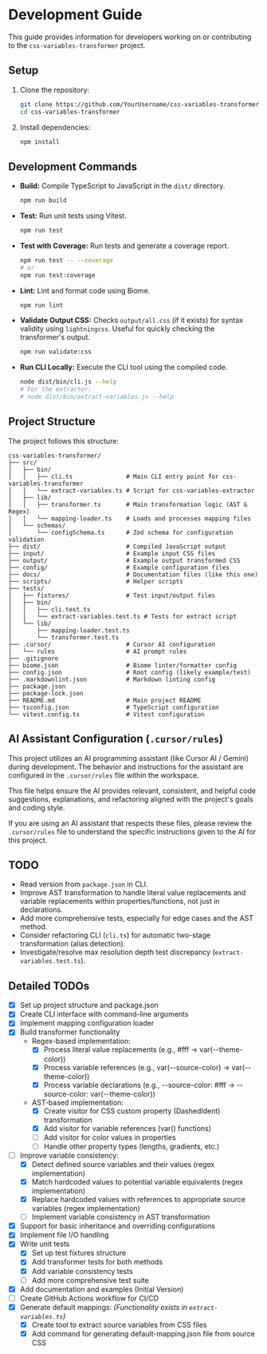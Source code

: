 # Development Guide

This guide provides information for developers working on or contributing to the `css-variables-transformer` project.

## Setup

1. Clone the repository:

   ```bash
   git clone https://github.com/YourUsername/css-variables-transformer.git
   cd css-variables-transformer
   ```

2. Install dependencies:

   ```bash
   npm install
   ```

## Development Commands

- **Build:** Compile TypeScript to JavaScript in the `dist/` directory.

  ```bash
  npm run build
  ```

- **Test:** Run unit tests using Vitest.

  ```bash
  npm run test
  ```

- **Test with Coverage:** Run tests and generate a coverage report.

  ```bash
  npm run test -- --coverage
  # or
  npm run test:coverage
  ```

- **Lint:** Lint and format code using Biome.

  ```bash
  npm run lint
  ```

- **Validate Output CSS:** Checks `output/all.css` (if it exists) for syntax validity using `lightningcss`. Useful for quickly checking the transformer's output.

  ```bash
  npm run validate:css
  ```

- **Run CLI Locally:** Execute the CLI tool using the compiled code.

  ```bash
  node dist/bin/cli.js --help
  # For the extractor:
  # node dist/bin/extract-variables.js --help
  ```

## Project Structure

The project follows this structure:

```shell
css-variables-transformer/
├── src/
│   ├── bin/
│   │   ├── cli.ts               # Main CLI entry point for css-variables-transformer
│   │   └── extract-variables.ts # Script for css-variables-extractor
│   ├── lib/
│   │   ├── transformer.ts       # Main transformation logic (AST & Regex)
│   │   └── mapping-loader.ts    # Loads and processes mapping files
│   └── schemas/
│       └── configSchema.ts      # Zod schema for configuration validation
├── dist/                        # Compiled JavaScript output
├── input/                       # Example input CSS files
├── output/                      # Example output transformed CSS
├── config/                      # Example configuration files
├── docs/                        # Documentation files (like this one)
├── scripts/                     # Helper scripts
├── tests/
│   ├── fixtures/                # Test input/output files
│   ├── bin/
│   │   ├── cli.test.ts
│   │   └── extract-variables.test.ts # Tests for extract script
│   └── lib/
│       ├── mapping-loader.test.ts
│       └── transformer.test.ts
├── .cursor/                     # Cursor AI configuration
│   └── rules                    # AI prompt rules
├── .gitignore
├── biome.json                   # Biome linter/formatter config
├── config.json                  # Root config (likely example/test)
├── .markdownlint.json           # Markdown linting config
├── package.json
├── package-lock.json
├── README.md                    # Main project README
├── tsconfig.json                # TypeScript configuration
└── vitest.config.ts             # Vitest configuration
```

## AI Assistant Configuration (`.cursor/rules`)

This project utilizes an AI programming assistant (like Cursor AI / Gemini) during development. The behavior and instructions for the assistant are configured in the `.cursor/rules` file within the workspace.

This file helps ensure the AI provides relevant, consistent, and helpful code suggestions, explanations, and refactoring aligned with the project's goals and coding style.

If you are using an AI assistant that respects these files, please review the `.cursor/rules` file to understand the specific instructions given to the AI for this project.

## TODO

- Read version from `package.json` in CLI.
- Improve AST transformation to handle literal value replacements and variable replacements within properties/functions, not just in declarations.
- Add more comprehensive tests, especially for edge cases and the AST method.
- Consider refactoring CLI (`cli.ts`) for automatic two-stage transformation (alias detection).
- Investigate/resolve max resolution depth test discrepancy (`extract-variables.test.ts`).

## Detailed TODOs

- [x] Set up project structure and package.json
- [x] Create CLI interface with command-line arguments
- [x] Implement mapping configuration loader
- [x] Build transformer functionality
  - Regex-based implementation:
    - [x] Process literal value replacements (e.g., #fff -> var(--theme-color))
    - [x] Process variable references (e.g., var(--source-color) -> var(--theme-color))
    - [x] Process variable declarations (e.g., --source-color: #fff -> --source-color: var(--theme-color))
  - AST-based implementation:
    - [x] Create visitor for CSS custom property (DashedIdent) transformation
    - [x] Add visitor for variable references (var() functions)
    - [ ] Add visitor for color values in properties
    - [ ] Handle other property types (lengths, gradients, etc.)
- [ ] Improve variable consistency:
  - [x] Detect defined source variables and their values (regex implementation)
  - [x] Match hardcoded values to potential variable equivalents (regex implementation)
  - [x] Replace hardcoded values with references to appropriate source variables (regex implementation)
  - [ ] Implement variable consistency in AST transformation
- [x] Support for basic inheritance and overriding configurations
- [x] Implement file I/O handling
- [x] Write unit tests
  - [x] Set up test fixtures structure
  - [x] Add transformer tests for both methods
  - [x] Add variable consistency tests
  - [ ] Add more comprehensive test suite
- [x] Add documentation and examples (Initial Version)
- [ ] Create GitHub Actions workflow for CI/CD
- [x] Generate default mappings: _(Functionality exists in `extract-variables.ts`)_
  - [x] Create tool to extract source variables from CSS files
  - [x] Add command for generating default-mapping.json file from source CSS
